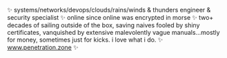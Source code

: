 ✨ systems/networks/devops/clouds/rains/winds & thunders engineer & security specialist ✨ online since online was encrypted in morse ✨ two+ decades of sailing outside of the box, saving naives fooled by shiny certificates, vanquished by extensive malevolently vague manuals...mostly for money, sometimes just for kicks. i love what i do. ✨ www.penetration.zone ✨
